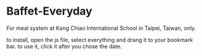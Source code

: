 # Baffet-Everyday
For meal system at Kang Chiao International School in Taipei, Taiwan, only.

to install, open the js file, select everything and drang it to your bookmark bar.
to use it, click it after you chose the date.

